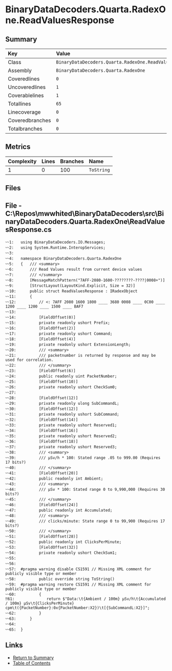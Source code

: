 ﻿# BinaryDataDecoders.Quarta.RadexOne.ReadValuesResponse

## Summary

| Key             | Value                                                   |
| :-------------- | :------------------------------------------------------ |
| Class           | `BinaryDataDecoders.Quarta.RadexOne.ReadValuesResponse` |
| Assembly        | `BinaryDataDecoders.Quarta.RadexOne`                    |
| Coveredlines    | `0`                                                     |
| Uncoveredlines  | `1`                                                     |
| Coverablelines  | `1`                                                     |
| Totallines      | `65`                                                    |
| Linecoverage    | `0`                                                     |
| Coveredbranches | `0`                                                     |
| Totalbranches   | `0`                                                     |

## Metrics

| Complexity | Lines | Branches | Name       |
| :--------- | :---- | :------- | :--------- |
| 1          | 0     | 100      | `ToString` |

## Files

## File - C:\Repos\mwwhited\BinaryDataDecoders\src\BinaryDataDecoders.Quarta.RadexOne\ReadValuesResponse.cs

```CSharp
〰1:   using BinaryDataDecoders.IO.Messages;
〰2:   using System.Runtime.InteropServices;
〰3:   
〰4:   namespace BinaryDataDecoders.Quarta.RadexOne
〰5:   {   /// <summary>
〰6:       /// Read Values result from current device values
〰7:       /// </summary>
〰8:       [MessageMatchPattern("7AFF-2080-1600-????????-????|0008+")]
〰9:       [StructLayout(LayoutKind.Explicit, Size = 32)]
〰10:      public struct ReadValuesResponse : IRadexObject
〰11:      {
〰12:          // <: 7AFF 2080 1600 1800 ____ 3680 0008 ____ 0C00 ____ 1200 ____ 1200 ____ 1500 ____ BAF7
〰13:  
〰14:          [FieldOffset(0)]
〰15:          private readonly ushort Prefix;
〰16:          [FieldOffset(2)]
〰17:          private readonly ushort Command;
〰18:          [FieldOffset(4)]
〰19:          private readonly ushort ExtensionLength;
〰20:          /// <summary>
〰21:          /// packetnumber is returned by response and may be used for correlation.
〰22:          /// </summary>
〰23:          [FieldOffset(6)]
〰24:          public readonly uint PacketNumber;
〰25:          [FieldOffset(10)]
〰26:          private readonly ushort CheckSum0;
〰27:  
〰28:          [FieldOffset(12)]
〰29:          private readonly ulong SubCommandL;
〰30:          [FieldOffset(12)]
〰31:          private readonly ushort SubCommand;
〰32:          [FieldOffset(14)]
〰33:          private readonly ushort Reserved1;
〰34:          [FieldOffset(16)]
〰35:          private readonly ushort Reserved2;
〰36:          [FieldOffset(18)]
〰37:          private readonly ushort Reserved3;
〰38:          /// <summary>
〰39:          /// μSv/h * 100: Stated range .05 to 999.00 (Requires 17 bits?)
〰40:          /// </summary>
〰41:          [FieldOffset(20)]
〰42:          public readonly int Ambient;
〰43:          /// <summary>
〰44:          /// μSv * 100: Stated range 0 to 9,990,000 (Requires 30 bits?)
〰45:          /// </summary>
〰46:          [FieldOffset(24)]
〰47:          public readonly int Accumulated;
〰48:          /// <summary>
〰49:          /// clicks/minute: State range 0 to 99,900 (Requires 17 bits?)
〰50:          /// </summary>
〰51:          [FieldOffset(28)]
〰52:          public readonly int ClicksPerMinute;
〰53:          [FieldOffset(32)]
〰54:          private readonly ushort CheckSum1;
〰55:  
〰56:  
〰57:  #pragma warning disable CS1591 // Missing XML comment for publicly visible type or member
〰58:          public override string ToString()
〰59:  #pragma warning restore CS1591 // Missing XML comment for publicly visible type or member
〰60:          {
‼61:              return $"Data:\t{Ambient / 100m} μSv/h\t{Accumulated / 100m} μSv\t{ClicksPerMinute} cpm\t({PacketNumber}:0x{PacketNumber:X2})\t[{SubCommandL:X2}]";
〰62:          }
〰63:      }
〰64:  
〰65:  }
```

## Links

* [Return to Summary](Summary.md)
* [Table of Contents](../TOC.md)

